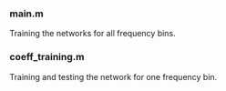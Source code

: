 ### main.m
Training the networks for all frequency bins.

### coeff_training.m
Training and testing the network for one frequency bin.
